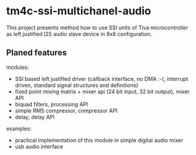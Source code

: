 tm4c-ssi-multichanel-audio
==========================

This project presents method how to use SSI units of Tiva microcontroller as left justified I2S audio slave device in 8x8 configuration.

Planed features
---------------

modules:
- SSI based left justified driver (callback interface, no DMA :-(, interrupt driven, standard signal structures and definitions)
- fixed point mixing matrix + mixer api (24 bit input, 32 bit output), mixer API
- biquad filters, processing API
- simple RMS compressor, compressor API
- delay, delay API

examples:
- practical implementation of this module in simple digital audio mixer
- usb audio interface
